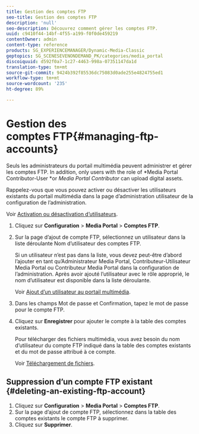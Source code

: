 ```yaml
---
title: Gestion des comptes FTP
seo-title: Gestion des comptes FTP
description: 'null'
seo-description: Découvrez comment gérer les comptes FTP.
uuid: c9410f44-14bf-4f55-a199-f0f0de459219
contentOwner: admin
content-type: reference
products: SG_EXPERIENCEMANAGER/Dynamic-Media-Classic
geptopics: SG_SCENESEVENONDEMAND_PK/categories/media_portal
discoiquuid: d592f0a7-1c27-4463-998a-07351147da1d
translation-type: tm+mt
source-git-commit: 9424b392f85536dc75083d0ade255e4824755ed1
workflow-type: tm+mt
source-wordcount: '235'
ht-degree: 89%

---
```



# Gestion des comptes FTP{#managing-ftp-accounts}

Seuls les administrateurs du portail multimédia peuvent administrer et gérer les comptes FTP. In addition, only users with the role of *Media Portal Contributor-User *or *Media Portal Contributor* can upload digital assets.

Rappelez-vous que vous pouvez activer ou désactiver les utilisateurs existants du portail multimédia dans la page d’administration utilisateur de la configuration de l’administration.

Voir [Activation ou désactivation d’utilisateurs](administration-setup.md#activating_or_deactivating_users).

1. Cliquez sur **Configuration** > **Media Portal** > **Comptes FTP**.
1. Sur la page d’ajout de compte FTP, sélectionnez un utilisateur dans la liste déroulante Nom d’utilisateur des comptes FTP.

   Si un utilisateur n’est pas dans la liste, vous devez peut-être d’abord l’ajouter en tant qu’Administrateur Media Portal, Contributeur-Utilisateur Media Portal ou Contributeur Media Portal dans la configuration de l’administration. Après avoir ajouté l’utilisateur avec le rôle approprié, le nom d’utilisateur est disponible dans la liste déroulante.

   Voir [Ajout d’un utilisateur au portail multimédia](adding-media-portal-users.md#adding_a_media_portal_user).

1. Dans les champs Mot de passe et Confirmation, tapez le mot de passe pour le compte FTP.
1. Cliquez sur **Enregistrer** pour ajouter le compte à la table des comptes existants.

   Pour télécharger des fichiers multimédia, vous avez besoin du nom d’utilisateur du compte FTP indiqué dans la table des comptes existants et du mot de passe attribué à ce compte.

   Voir [Téléchargement de fichiers](uploading-files.md#uploading_files).

## Suppression d’un compte FTP existant {#deleting-an-existing-ftp-account}

1. Cliquez sur **Configuration** > **Media Portal** > **Comptes FTP**.
1. Sur la page d’ajout de compte FTP, sélectionnez dans la table des comptes existants le compte FTP à supprimer.
1. Cliquez sur **Supprimer**.

